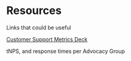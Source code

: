 # Resources
Links that could be useful

[Customer Support Metrics Deck](https://docs.google.com/presentation/d/1MbdoMRhlH-_8Zn5rFWl4xxLTzLKRsUdnKW6bHtE8Xb8/edit?usp=sharing)

tNPS, and response times per Advocacy Group
